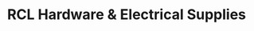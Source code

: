 ---
title: "RCL Hardware & Electrical Supplies"
url: /las-pinas/rcl-hardware-und-electrical-supplies/
shop: Eisenwaren
---